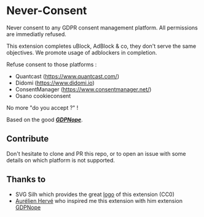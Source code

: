 # Never-Consent
Never consent to any GDPR consent management platform. All permissions are immediatly refused.

This extension completes uBlock, AdBlock & co, they don't serve the same objectives. We promote usage of adblockers in completion.

Refuse consent to those platforms :
- Quantcast (https://www.quantcast.com/)
- Didomi (https://www.didomi.io)
- ConsentManager (https://www.consentmanager.net/)
- Osano cookieconsent

No more "do you accept ?" ! 

Based on the good ***[GDPNope](https://chrome.google.com/webstore/detail/gdpnope/kaobbaeanleebomkmkleekoeefldjcpi?hl=es)***.

## Contribute

Don't hesitate to clone and PR this repo, or to open an issue with some details on which platform is not supported.

## Thanks to

- SVG Silh which provides the great [logo](https://svgsilh.com/image/1299163.html) of this extension (CC0)
- [Aurélien Hervé](https://aurelien-herve.com/) who inspired me this extension with him extension [GDPNope](https://chrome.google.com/webstore/detail/gdpnope/kaobbaeanleebomkmkleekoeefldjcpi?hl=es)
